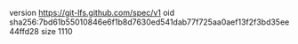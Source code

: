 version https://git-lfs.github.com/spec/v1
oid sha256:7bd61b55010846e6f1b8d7630ed541dab77f725aa0aef13f2f3bd35ee44ffd28
size 1110
